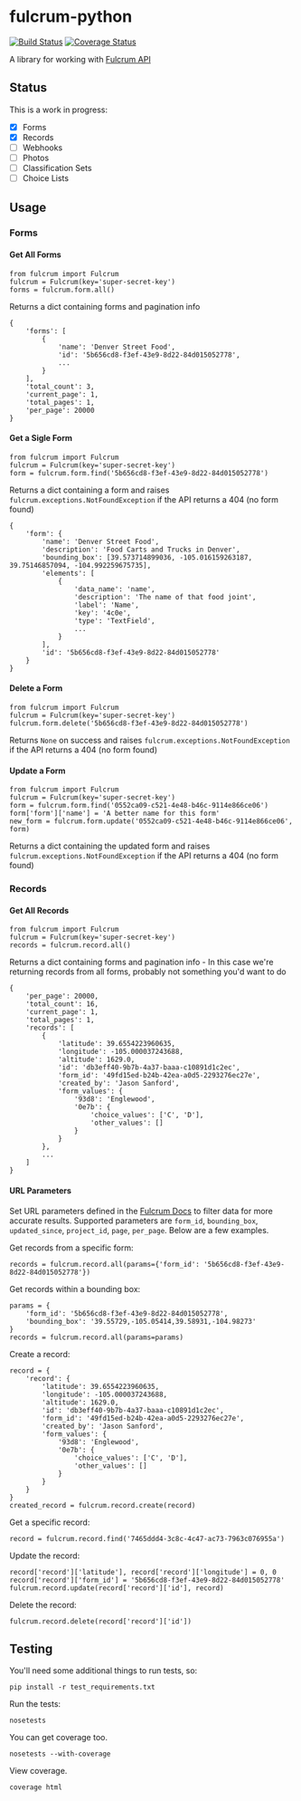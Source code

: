 # fulcrum-python

[![Build Status](https://api.travis-ci.org/JasonSanford/fulcrum-python.png)](https://travis-ci.org/JasonSanford/fulcrum-python)&nbsp;[![Coverage Status](https://coveralls.io/repos/JasonSanford/fulcrum-python/badge.png?branch=master)](https://coveralls.io/r/JasonSanford/fulcrum-python?branch=master)

A library for working with [Fulcrum API](http://fulcrumapp.com/developers/api/)

## Status

This is a work in progress:

- [x] Forms
- [x] Records
- [ ] Webhooks
- [ ] Photos
- [ ] Classification Sets
- [ ] Choice Lists

## Usage

### Forms

#### Get All Forms

    from fulcrum import Fulcrum
    fulcrum = Fulcrum(key='super-secret-key')
    forms = fulcrum.form.all()

Returns a dict containing forms and pagination info

    {
        'forms': [
            {
                'name': 'Denver Street Food',
                'id': '5b656cd8-f3ef-43e9-8d22-84d015052778',
                ...
            }
        ],
        'total_count': 3,
        'current_page': 1,
        'total_pages': 1,
        'per_page': 20000
    }

#### Get a Sigle Form

    from fulcrum import Fulcrum
    fulcrum = Fulcrum(key='super-secret-key')
    form = fulcrum.form.find('5b656cd8-f3ef-43e9-8d22-84d015052778')

Returns a dict containing a form and raises `fulcrum.exceptions.NotFoundException` if the API returns a 404 (no form found)

    {
        'form': {
            'name': 'Denver Street Food',
            'description': 'Food Carts and Trucks in Denver',
            'bounding_box': [39.573714899036, -105.016159263187, 39.75146857094, -104.992259675735],
            'elements': [
                {
                    'data_name': 'name',
                    'description': 'The name of that food joint',
                    'label': 'Name',
                    'key': '4c0e',
                    'type': 'TextField',
                    ...
                }
            ],
            'id': '5b656cd8-f3ef-43e9-8d22-84d015052778'
        }
    }

#### Delete a Form

    from fulcrum import Fulcrum
    fulcrum = Fulcrum(key='super-secret-key')
    fulcrum.form.delete('5b656cd8-f3ef-43e9-8d22-84d015052778')

Returns `None` on success and raises `fulcrum.exceptions.NotFoundException` if the API returns a 404 (no form found)

#### Update a Form

    from fulcrum import Fulcrum
    fulcrum = Fulcrum(key='super-secret-key')
    form = fulcrum.form.find('0552ca09-c521-4e48-b46c-9114e866ce06')
    form['form']['name'] = 'A better name for this form'
    new_form = fulcrum.form.update('0552ca09-c521-4e48-b46c-9114e866ce06', form)

Returns a dict containing the updated form and raises `fulcrum.exceptions.NotFoundException` if the API returns a 404 (no form found)

### Records

#### Get All Records

    from fulcrum import Fulcrum
    fulcrum = Fulcrum(key='super-secret-key')
    records = fulcrum.record.all()

Returns a dict containing forms and pagination info - In this case we're returning records from all forms, probably not something you'd want to do

    {
        'per_page': 20000,
        'total_count': 16,
        'current_page': 1,
        'total_pages': 1,
        'records': [
            {
                'latitude': 39.6554223960635,
                'longitude': -105.000037243688,
                'altitude': 1629.0,
                'id': 'db3eff40-9b7b-4a37-baaa-c10891d1c2ec',
                'form_id': '49fd15ed-b24b-42ea-a0d5-2293276ec27e',
                'created_by': 'Jason Sanford',
                'form_values': {
                    '93d8': 'Englewood',
                    '0e7b': {
                        'choice_values': ['C', 'D'],
                        'other_values': []
                    }
                }
            },
            ...
        ]
    }

#### URL Parameters

Set URL parameters defined in the [Fulcrum Docs](http://fulcrumapp.com/developers/api/records/#query-params) to filter data for more accurate results. Supported parameters are `form_id`, `bounding_box`, `updated_since`, `project_id`, `page`, `per_page`. Below are a few examples.

Get records from a specific form:

    records = fulcrum.record.all(params={'form_id': '5b656cd8-f3ef-43e9-8d22-84d015052778'})

Get records within a bounding box:

    params = {
        'form_id': '5b656cd8-f3ef-43e9-8d22-84d015052778',
        'bounding_box': '39.55729,-105.05414,39.58931,-104.98273'
    }
    records = fulcrum.record.all(params=params)

Create a record:

    record = {
        'record': {
            'latitude': 39.6554223960635,
            'longitude': -105.000037243688,
            'altitude': 1629.0,
            'id': 'db3eff40-9b7b-4a37-baaa-c10891d1c2ec',
            'form_id': '49fd15ed-b24b-42ea-a0d5-2293276ec27e',
            'created_by': 'Jason Sanford',
            'form_values': {
                '93d8': 'Englewood',
                '0e7b': {
                    'choice_values': ['C', 'D'],
                    'other_values': []
                }
            }
        }
    }
    created_record = fulcrum.record.create(record)

Get a specific record:

    record = fulcrum.record.find('7465ddd4-3c8c-4c47-ac73-7963c076955a')

Update the record:

    record['record']['latitude'], record['record']['longitude'] = 0, 0
    record['record']['form_id'] = '5b656cd8-f3ef-43e9-8d22-84d015052778'
    fulcrum.record.update(record['record']['id'], record)

Delete the record:

    fulcrum.record.delete(record['record']['id'])

## Testing

You'll need some additional things to run tests, so:

    pip install -r test_requirements.txt

Run the tests:

    nosetests

You can get coverage too.

    nosetests --with-coverage

View coverage.

    coverage html
